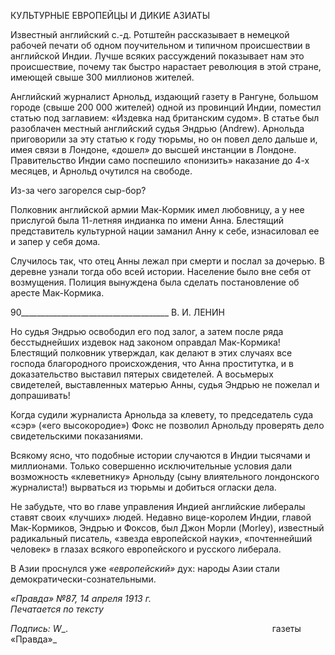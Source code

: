 КУЛЬТУРНЫЕ ЕВРОПЕЙЦЫ И ДИКИЕ АЗИАТЫ

Известный английский с.-д. Ротштейн рассказывает в немецкой рабочей печати об одном поучительном и типичном происшествии в английской Индии. Лучше всяких рассуждений показывает нам это происшествие, почему так быстро нарастает револю­ция в этой стране, имеющей свыше 300 миллионов жителей.

Английский журналист Арнольд, издающий газету в Рангуне, большом городе (свыше 200 000 жителей) одной из провинций Индии, поместил статью под заглавием: «Издевка над британским судом». В статье был разоблачен местный английский судья Эндрью (Andrew). Арнольда приговорили за эту статью к году тюрьмы, но он повел де­ло дальше и, имея связи в Лондоне, «дошел» до высшей инстанции в Лондоне. Прави­тельство Индии само поспешило «понизить» наказание до 4-х месяцев, и Арнольд очу­тился на свободе.

Из-за чего загорелся сыр-бор?

Полковник английской армии Мак-Кормик имел любовницу, а у нее прислугой была 11-летняя индианка по имени Анна. Блестящий представитель культурной нации зама­нил Анну к себе, изнасиловал ее и запер у себя дома.

Случилось так, что отец Анны лежал при смерти и послал за дочерью. В деревне уз­нали тогда обо всей истории. Население было вне себя от возмущения. Полиция выну­ждена была сделать постановление об аресте Мак-Кормика.

  

90_____________________________________ В. И. ЛЕНИН

Но судья Эндрью освободил его под залог, а затем после ряда бесстыднейших изде­вок над законом оправдал Мак-Кормика! Блестящий полковник утверждал, как делают в этих случаях все господа благородного происхождения, что Анна проститутка, и в доказательство выставил пятерых свидетелей. А восьмерых свидетелей, выставленных матерью Анны, судья Эндрью не пожелал и допрашивать!

Когда судили журналиста Арнольда за клевету, то председатель суда «сэр» («его вы­сокородие») Фокс не позволил Арнольду проверять дело свидетельскими показаниями.

Всякому ясно, что подобные истории случаются в Индии тысячами и миллионами. Только совершенно исключительные условия дали возможность «клеветнику» Арноль­ду (сыну влиятельного лондонского журналиста!) вырваться из тюрьмы и добиться ог­ласки дела.

Не забудьте, что во главе управления Индией английские либералы ставят своих «лучших» людей. Недавно вице-королем Индии, главой Мак-Кормиков, Эндрью и Фоксов, был Джон Морли (Morley), известный радикальный писатель, «звезда европей­ской науки», «почтеннейший человек» в глазах всякого европейского и русского либе­рала.

В Азии проснулся уже _«европейский»_ дух: народы Азии стали демократически-сознательными.

_«Правда» №87, 14 апреля 1913 г.                                                             Печатается по тексту_

_Подпись:_ _W__.                                                                                   газеты «Правда»_